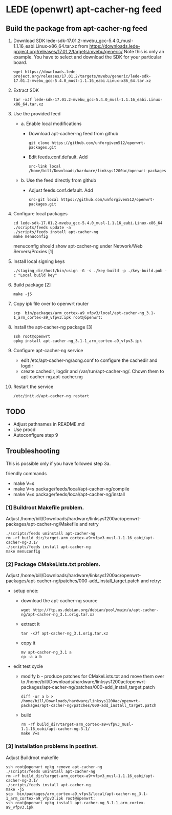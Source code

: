 # LEDE (openwrt) apt-cacher-ng feed

## Build the package from apt-cacher-ng feed
1. Download SDK lede-sdk-17.01.2-mvebu_gcc-5.4.0_musl-1.1.16_eabi.Linux-x86_64.tar.xz from https://downloads.lede-project.org/releases/17.01.2/targets/mvebu/generic/ Note this is only an example. You have to select and download the SDK for your particular board.
    ```
    wget https://downloads.lede-project.org/releases/17.01.2/targets/mvebu/generic/lede-sdk-17.01.2-mvebu_gcc-5.4.0_musl-1.1.16_eabi.Linux-x86_64.tar.xz
    ```

1. Extract SDK
    ```
    tar -xJf lede-sdk-17.01.2-mvebu_gcc-5.4.0_musl-1.1.16_eabi.Linux-x86_64.tar.xz
    ```

1. Use the provided feed
    * a. Enable local modifications
        - Download apt-cacher-ng feed from github
            ```
            git clone https://github.com/unforgiven512/openwrt-packages.git
            ```
        - Edit feeds.conf.default. Add
            ```
            src-link local /home/bill/Downloads/hardware/linksys1200ac/openwrt-packages
            ```

    * b. Use the feed directly from github
        - Adjust feeds.conf.default. Add
            ```
            src-git local https://github.com/unforgiven512/openwrt-packages.git
            ```

1. Configure local packages
    ```
    cd lede-sdk-17.01.2-mvebu_gcc-5.4.0_musl-1.1.16_eabi.Linux-x86_64
    ./scripts/feeds update -a
    ./scripts/feeds install apt-cacher-ng
    make menuconfig
    ```

    menuconfig should show apt-cacher-ng under Network/Web Servers/Proxies [1]

1. Install local signing keys
    ```
    ./staging_dir/host/bin/usign -G -s ./key-build -p ./key-build.pub -c "Local build key"
    ```

1. Build package [2]
    ```
    make -j5
    ```

1. Copy ipk file over to openwrt router
    ```
    scp  bin/packages/arm_cortex-a9_vfpv3/local/apt-cacher-ng_3.1-1_arm_cortex-a9_vfpv3.ipk root@openwrt:
    ```

1. Install the apt-cacher-ng package [3]
    ```
    ssh root@openwrt
    opkg install apt-cacher-ng_3.1-1_arm_cortex-a9_vfpv3.ipk
    ```
    
1. Configure apt-cacher-ng service
    * edit /etc/apt-cacher-ng/acng.conf to configure the cachedir and logdir
    * create cachedir, logdir and /var/run/apt-cacher-ng/. Chown them to apt-cacher-ng.apt-cacher.ng

1. Restart the service
    ```
    /etc/init.d/apt-cacher-ng restart
    ```

## TODO
* Adjust pathnames in README.md
* Use procd
* Autoconfigure step 9

## Troubleshooting
This is possible only if you have followed step 3a.

friendly commands
* make V=s
* make V=s package/feeds/local/apt-cacher-ng/compile
* make V=s package/feeds/local/apt-cacher-ng/install

### [1] Buildroot Makefile problem.
Adjust /home/bill/Downloads/hardware/linksys1200ac/openwrt-packages/apt-cacher-ng/Makefile and retry

```
./scripts/feeds uninstall apt-cacher-ng
rm -rf build_dir/target-arm_cortex-a9+vfpv3_musl-1.1.16_eabi/apt-cacher-ng-3.1/
./scripts/feeds install apt-cacher-ng
make menuconfig
```

### [2] Package CMakeLists.txt problem.
Adjust /home/bill/Downloads/hardware/linksys1200ac/openwrt-packages/apt-cacher-ng/patches/000-add_install_target.patch and retry:
* setup once:
    * download the apt-cacher-ng source
        ```
        wget http://ftp.us.debian.org/debian/pool/main/a/apt-cacher-ng/apt-cacher-ng_3.1.orig.tar.xz
        ```

    * extract it
         ```
         tar -xJf apt-cacher-ng_3.1.orig.tar.xz
         ```

    * copy it
         ```
         mv apt-cacher-ng_3.1 a
         cp -a a b
         ```

* edit test cycle
    * modify b - produce patches for CMakeLists.txt and move them over to /home/bill/Downloads/hardware/linksys1200ac/openwrt-packages/apt-cacher-ng/patches/000-add_install_target.patch
        ```
        diff -ur a b > /home/bill/Downloads/hardware/linksys1200ac/openwrt-packages/apt-cacher-ng/patches/000-add_install_target.patch
        ```

    * build
        ```
        rm -rf build_dir/target-arm_cortex-a9+vfpv3_musl-1.1.16_eabi/apt-cacher-ng-3.1/
        make V=s
        ```

### [3] Installation problems in postinst.
Adjust Buildroot makefile
```
ssh root@openwrt opkg remove apt-cacher-ng
./scripts/feeds uninstall apt-cacher-ng
rm -rf build_dir/target-arm_cortex-a9+vfpv3_musl-1.1.16_eabi/apt-cacher-ng-3.1/
./scripts/feeds install apt-cacher-ng
make -j5
scp  bin/packages/arm_cortex-a9_vfpv3/local/apt-cacher-ng_3.1-1_arm_cortex-a9_vfpv3.ipk root@openwrt:
ssh root@openwrt opkg install apt-cacher-ng_3.1-1_arm_cortex-a9_vfpv3.ipk
```
